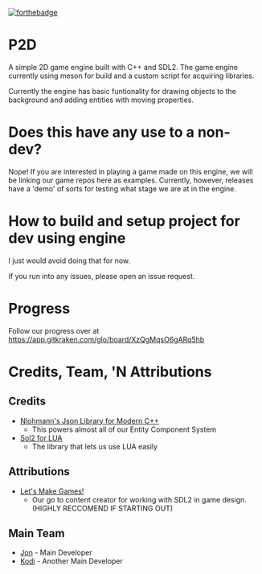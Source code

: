 [![forthebadge](https://forthebadge.com/images/badges/60-percent-of-the-time-works-every-time.svg)](https://forthebadge.com)

# P2D
A simple 2D game engine built with C++ and SDL2. The game engine currently using meson for build and a custom script for acquiring libraries.

Currently the engine has basic funtionality for drawing objects to the background and adding entities with moving properties.

# Does this have any use to a non-dev?
Nope! If you are interested in playing a game made on this engine, we will be linking our game repos here as examples. Currently, however, releases have a 'demo' of sorts for testing what stage we are at in the engine.

# How to build and setup project for dev using engine
I just would avoid doing that for now.


If you run into any issues, please open an issue request.

# Progress
Follow our progress over at https://app.gitkraken.com/glo/board/XzQgMqsO6gARq5hb

# Credits, Team, 'N Attributions

## Credits
<ul>
  <li><a href="https://github.com/nlohmann/json">Nlohmann's Json Library for Modern C++</a>
    <ul><li>This powers almost all of our Entity Component System</ul>
  <li><a href="https://github.com/ThePhD/sol2">Sol2 for LUA</a>
    <ul><li>The library that lets us use LUA easily</ul>
</ul>


## Attributions
<ul>
  <li><a href="https://www.youtube.com/channel/UCAM9ZPgEIdeHAsmG50wqL1g">Let's Make Games!</a>
    <ul><li>Our go to content creator for working with SDL2 in game design. (HIGHLY RECCOMEND IF STARTING OUT)</ul>
</ul>

## Main Team
<ul>
  <li><a href="https://github.com/Jcdiem">Jon</a> - Main Developer
  <li><a href="https://github.com/KodiX86">Kodi</a> - Another Main Developer
</ul>
